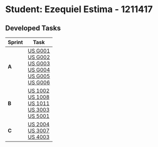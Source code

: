 # Student: Ezequiel Estima - 1211417

## Developed Tasks


| Sprint | Task                                                                                                                                                                                                                                                                                      |
|--------|-------------------------------------------------------------------------------------------------------------------------------------------------------------------------------------------------------------------------------------------------------------------------------------------|
| **A**  | [US G001](../Sprint_A/us_g001/us_g001.md) <br/> [US G002](../Sprint_A/us_g002/us_g002.md) <br/> [US G003](../Sprint_A/us_g003/us_g003.md) <br/> [US G004](../Sprint_A/us_g004/us_g004.md) <br/> [US G005](../Sprint_A/us_g005/us_g005.md) <br/> [US G006](../Sprint_A/us_g006/us_g006.md) |
| **B**  | [US 1002](../Sprint_B/us_1002/us_1002.md) <br/> [US 1008](../Sprint_B/us_1008/us_1008.md) <br/> [US 1011](../Sprint_B/us_1011/us_1011.md) <br/> [US 3003](../Sprint_B/us_3003/us_3003.md) <br/> [US 5001](../Sprint_B/us_5001/us_5001.md)                                                 |
| **C**  | [US 2004](../Sprint_C/us_2004/us_2004.md) <br/> [US 3007](../Sprint_C/us_3007/us_3007.md) <br/> [US 4003](../Sprint_C/us_4003/us_4003.md)                                                                                                                                                 |
